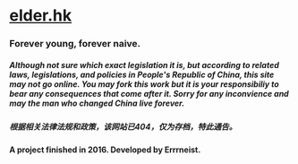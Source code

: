 # [elder.hk](https://elder.hk)
### Forever young, forever naive.
##### Although not sure which exact legislation it is, but according to related laws, legislations, and policies in People's Republic of China, this site may not go online. You may fork this work but it is your responsibiliy to bear any consequences that come after it. Sorry for any inconvience and may the man who changed China live forever.
##### 根据相关法律法规和政策，该网站已404，仅为存档，特此通告。

#### A project finished in 2016. Developed by Errrneist.

